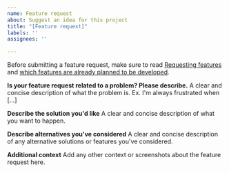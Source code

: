 ```yaml
---
name: Feature request
about: Suggest an idea for this project
title: "[Feature request]"
labels: ''
assignees: ''

---
```


Before submitting a feature request, make sure to read [Requesting features](https://github.com/constup/garbage-cleaner-powershell/blob/master/CONTRIBUTING.adoc#requesting-features) and [which features are already planned to be developed](https://github.com/constup/garbage-cleaner-powershell/blob/master/doc/planned-features.adoc).

**Is your feature request related to a problem? Please describe.**
A clear and concise description of what the problem is. Ex. I'm always frustrated when [...]

**Describe the solution you'd like**
A clear and concise description of what you want to happen.

**Describe alternatives you've considered**
A clear and concise description of any alternative solutions or features you've considered.

**Additional context**
Add any other context or screenshots about the feature request here.
